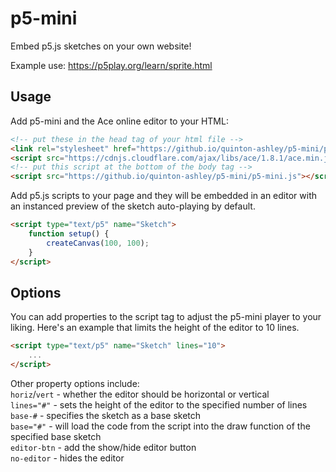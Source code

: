 # p5-mini

Embed p5.js sketches on your own website!

Example use: https://p5play.org/learn/sprite.html

## Usage

Add p5-mini and the Ace online editor to your HTML:

```html
<!-- put these in the head tag of your html file -->
<link rel="stylesheet" href="https://github.io/quinton-ashley/p5-mini/p5-mini.css" />
<script src="https://cdnjs.cloudflare.com/ajax/libs/ace/1.8.1/ace.min.js"></script>
<!-- put this script at the bottom of the body tag -->
<script src="https://github.io/quinton-ashley/p5-mini/p5-mini.js"></script>
```

Add p5.js scripts to your page and they will be embedded in an editor with an instanced preview of the sketch auto-playing by default.

```html
<script type="text/p5" name="Sketch">
	function setup() {
		createCanvas(100, 100);
	}
</script>
```

## Options

You can add properties to the script tag to adjust the p5-mini player to your liking. Here's an example that limits the height of the editor to 10 lines.

```html
<script type="text/p5" name="Sketch" lines="10">
	...
</script>
```

Other property options include:  
`horiz`/`vert` - whether the editor should be horizontal or vertical  
`lines="#"` - sets the height of the editor to the specified number of lines  
`base-#` - specifies the sketch as a base sketch  
`base="#"` - will load the code from the script into the draw function of the specified base sketch  
`editor-btn` - add the show/hide editor button  
`no-editor` - hides the editor
